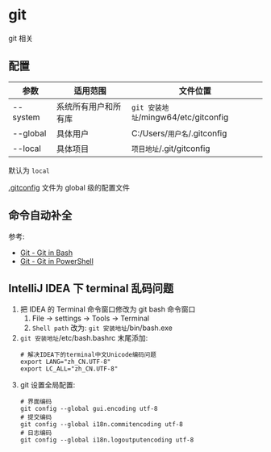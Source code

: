 # git

git 相关

## 配置

| 参数     | 适用范围             | 文件位置                             |
| -------- | -------------------- | ------------------------------------ |
| --system | 系统所有用户和所有库 | `git 安装地址`/mingw64/etc/gitconfig |
| --global | 具体用户             | C:/Users/`用户名`/.gitconfig         |
| --local  | 具体项目             | `项目地址`/.git/gitconfig            |

默认为 `local`

[.gitconfig](./.gitconfig) 文件为 global 级的配置文件

## 命令自动补全

参考:
* [Git - Git in Bash](https://git-scm.com/book/en/v2/Appendix-A%3A-Git-in-Other-Environments-Git-in-Bash)
* [Git - Git in PowerShell](https://git-scm.com/book/en/v2/Appendix-A%3A-Git-in-Other-Environments-Git-in-PowerShell)

## IntelliJ IDEA 下 terminal 乱码问题

1. 把 IDEA 的 Terminal 命令窗口修改为 git bash 命令窗口
    1. File -> settings -> Tools -> Terminal
    2. `Shell path` 改为: `git 安装地址`/bin/bash.exe
2. `git 安装地址`/etc/bash.bashrc 末尾添加:
    ```
    # 解决IDEA下的terminal中文Unicode编码问题
    export LANG="zh_CN.UTF-8"
    export LC_ALL="zh_CN.UTF-8"
    ```
3. git 设置全局配置:
    ```
    # 界面编码
    git config --global gui.encoding utf-8 
    # 提交编码
    git config --global i18n.commitencoding utf-8
    # 日志编码
    git config --global i18n.logoutputencoding utf-8
    ```
